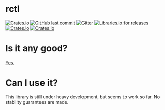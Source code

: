 # rctl

  [![Crates.io](https://img.shields.io/crates/v/rctl.svg?style=flat-square)](https://crates.io/crates/rctl)
[![GitHub last commit](https://img.shields.io/github/last-commit/fubarnetes/rctl.svg?style=flat-square)](https://github.com/fubarnetes/librctl-rs/commits/master)
[![Gitter](https://img.shields.io/gitter/room/fubarnetes/rctl.js.svg?style=flat-square)](https://gitter.im/fubarnetes/librctl-rs)
[![Libraries.io for
releases](https://img.shields.io/librariesio/release/cargo/rctl.svg?style=flat-square)](https://libraries.io/cargo/rctl/)
[![Crates.io](https://img.shields.io/crates/d/rctl.svg?style=flat-square)](https://crates.io/crates/rctl)
[![Crates.io](https://img.shields.io/crates/l/rctl.svg?style=flat-square)](https://crates.io/crates/rctl)

# Is it any good?
[Yes.](https://news.ycombinator.com/item?id=3067434)

# Can I use it?

This library is still under heavy development, but seems to work so far.
No stability guarantees are made.
